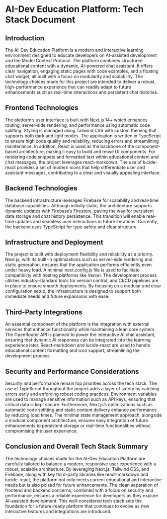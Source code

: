 # AI-Dev Education Platform: Tech Stack Document

## Introduction

The AI-Dev Education Platform is a modern and interactive learning environment designed to educate developers on AI-assisted development and the Model Context Protocol. The platform combines structured educational content with a dynamic, AI-powered chat assistant. It offers clear navigation, engaging static pages with code examples, and a floating chat widget, all built with a focus on modularity and scalability. The technology choices made for this project are intended to deliver a robust, high-performance experience that can readily adapt to future enhancements such as real-time interactions and persistent chat histories.

## Frontend Technologies

The platform’s user interface is built with Next.js 14+ which enhances routing, server-side rendering, and performance using automatic code splitting. Styling is managed using Tailwind CSS with custom theming that supports both dark and light modes. The application is written in TypeScript to ensure high code quality and reliability, reducing errors and streamlining maintenance. In addition, React is used as the backbone of the component-based architecture, making it easy to build and reuse UI components. For rendering code snippets and formatted text within educational content and chat messages, the project leverages react-markdown. The use of lucide-react provides a set of modern icons that help differentiate user and assistant messages, contributing to a clear and visually appealing interface.

## Backend Technologies

The backend infrastructure leverages Firebase for scalability and real-time database capabilities. Although initially static, the architecture supports dynamic updates with Firebase’s Firestore, paving the way for persistent data storage and chat history persistence. This transition will enable real-time updates and seamless user interactions in future iterations. Currently, the backend uses TypeScript for type safety and clear structure.

## Infrastructure and Deployment

The project is built with deployment flexibility and reliability as a priority. Next.js, with its built-in optimizations such as server-side rendering and static generation, ensures that the application performs efficiently even under heavy load. A minimal next.config.js file is used to facilitate compatibility with hosting platforms like Vercel. The development process utilizes industry-standard tools for version control, and CI/CD pipelines are in place to ensure smooth deployments. By focusing on a modular and clear configuration setup, the infrastructure is designed to support both immediate needs and future expansions with ease.

## Third-Party Integrations

An essential component of the platform is the integration with external services that enhance functionality while maintaining a lean core system. The OpenRouter API is planned to power the interactive AI chat assistant, ensuring that dynamic AI responses can be integrated into the learning experience later. React-markdown and lucide-react are used to handle educational content formatting and icon support, streamlining the development process.

## Security and Performance Considerations

Security and performance remain top priorities across the tech stack. The use of TypeScript throughout the project adds a layer of safety by catching errors early and enforcing robust coding practices. Environment variables are used to manage sensitive information such as API keys, ensuring that critical data is kept secure. Furthermore, Next.js’s optimizations such as automatic code splitting and static content delivery enhance performance by reducing load times. The minimal state management approach, alongside a modular component architecture, ensures easy integration of future enhancements to persistent storage or real-time functionalities without compromising the user experience.

## Conclusion and Overall Tech Stack Summary

The technology choices made for the AI-Dev Education Platform are carefully tailored to balance a modern, responsive user experience with a robust, scalable architecture. By leveraging Next.js, Tailwind CSS, and Firebase, along with key third-party libraries like react-markdown and lucide-react, the platform not only meets current educational and interactive needs but is also poised for future enhancements. The clean separation of frontend and backend concerns, combined with a focus on security and performance, ensures a reliable experience for developers as they explore AI-assisted development. This well-considered tech stack sets the foundation for a future-ready platform that continues to evolve as new interactive features and integrations are introduced.
